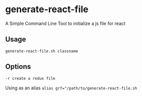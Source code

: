 # generate-react-file

A Simple Command Line Tool to initialize a js file for react

## Usage
```
generate-react-file.sh classname
```

## Options

```
-r create a redux file
```

Using as an alias
`alias grf="/path/to/generate-react-file.sh`
